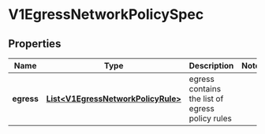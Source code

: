 
# V1EgressNetworkPolicySpec

## Properties
Name | Type | Description | Notes
------------ | ------------- | ------------- | -------------
**egress** | [**List&lt;V1EgressNetworkPolicyRule&gt;**](V1EgressNetworkPolicyRule.md) | egress contains the list of egress policy rules | 



